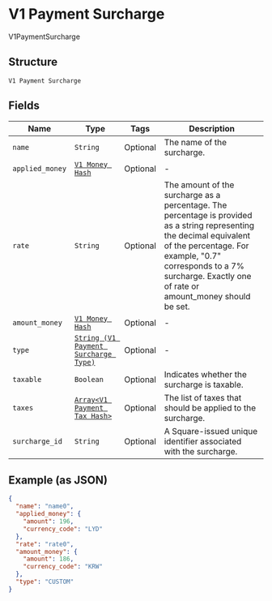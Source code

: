 
# V1 Payment Surcharge

V1PaymentSurcharge

## Structure

`V1 Payment Surcharge`

## Fields

| Name | Type | Tags | Description |
|  --- | --- | --- | --- |
| `name` | `String` | Optional | The name of the surcharge. |
| `applied_money` | [`V1 Money Hash`](../../doc/models/v1-money.md) | Optional | - |
| `rate` | `String` | Optional | The amount of the surcharge as a percentage. The percentage is provided as a string representing the decimal equivalent of the percentage. For example, "0.7" corresponds to a 7% surcharge. Exactly one of rate or amount_money should be set. |
| `amount_money` | [`V1 Money Hash`](../../doc/models/v1-money.md) | Optional | - |
| `type` | [`String (V1 Payment Surcharge Type)`](../../doc/models/v1-payment-surcharge-type.md) | Optional | - |
| `taxable` | `Boolean` | Optional | Indicates whether the surcharge is taxable. |
| `taxes` | [`Array<V1 Payment Tax Hash>`](../../doc/models/v1-payment-tax.md) | Optional | The list of taxes that should be applied to the surcharge. |
| `surcharge_id` | `String` | Optional | A Square-issued unique identifier associated with the surcharge. |

## Example (as JSON)

```json
{
  "name": "name0",
  "applied_money": {
    "amount": 196,
    "currency_code": "LYD"
  },
  "rate": "rate0",
  "amount_money": {
    "amount": 186,
    "currency_code": "KRW"
  },
  "type": "CUSTOM"
}
```

